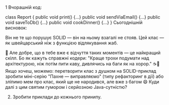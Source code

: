 
1 Вчорашній код:

class Report {
public void print() {...}
public void sendViaEmail() {...}
public void saveToDb() {...}
public void cookDinner() {...}
}
Сьогоднішній висновок:

Він не те що порушує SOLID — він на ньому взагалі не стояв.
Цей клас — як швейцарський ніж з функцією відлякування жаб.

🔧 Але добре, що в тебе вже є відчуття таких моментів — це найкращий скілл. Бо як кажуть справжні кодери:
"Краще трохи подумати над архітектурою, ніж потім пити каву, дивлячись на баги як на хорор." ☕👻
Якщо хочеш, можемо:
перетворити клас з душком на SOLID-приклад
зробити міні-серію "Пахне — виправляємо" (типу рефакторинг в дії)
або зліпимо мем про клас, який ще не народився, але вже з багом 😄
Куди далі з цим святим гумором і серйозною Java-сутністю?

2. Зробити приклади до кожнього принипу.